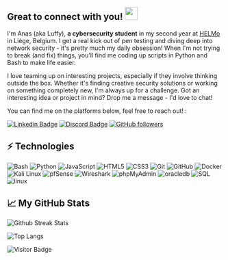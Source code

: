 ## Great to connect with you! <img src="https://raw.githubusercontent.com/aemmadi/aemmadi/master/wave.gif" width="30">

I'm Anas (aka Luffy), **a cybersecurity student** in my second year at [HELMo](https://www.helmo.be/fr) in Liège, Belgium. I get a real kick out of pen testing and diving deep into network security - it's pretty much my daily obsession! When I'm not trying to break (and fix) things, you'll find me coding up scripts in Python and Bash to make life easier.

I love teaming up on interesting projects, especially if they involve thinking outside the box. Whether it's finding creative security solutions or working on something completely new, I'm always up for a challenge.
Got an interesting idea or project in mind? Drop me a message - I'd love to chat!
 
You can find me on the platforms below, feel free to reach out! : 


[![Linkedin Badge](https://img.shields.io/badge/-AnasE-blue?style=flat-square&logo=Linkedin&logoColor=white&link=https://www.linkedin.com/in/anaself/)](https://www.linkedin.com/in/anaself/)
[![Discord Badge](https://img.shields.io/badge/-cybrm4v3rick-blue?style=flat-square&logo=discord&logoColor=white&link=https://discordapp.com/users/cybrm4v3rick)](https://discordapp.com/users/cybrm4v3rick)
[![GitHub followers](https://img.shields.io/github/followers/Luffy0xCyber?label=Follow&style=social)]()



## ⚡ Technologies

![Bash](https://img.shields.io/badge/-Bash-black?style=flat-square&logo=gnu-bash)
![Python](https://img.shields.io/badge/-Python-black?style=flat-square&logo=Python)
![JavaScript](https://img.shields.io/badge/-JavaScript-black?style=flat-square&logo=javascript)
![HTML5](https://img.shields.io/badge/-HTML5-E34F26?style=flat-square&logo=html5&logoColor=white)
![CSS3](https://img.shields.io/badge/-CSS3-1572B6?style=flat-square&logo=css3)
![Git](https://img.shields.io/badge/-Git-black?style=flat-square&logo=git)
![GitHub](https://img.shields.io/badge/-GitHub-181717?style=flat-square&logo=github)
![Docker](https://img.shields.io/badge/-Docker-black?style=flat-square&logo=docker)
![Kali Linux](https://img.shields.io/badge/-Kali_Linux-black?style=flat-square&logo=kalilinux)
![pfSense](https://img.shields.io/badge/-pfSense-black?style=flat-square&logo=pfSense)
![Wireshark](https://img.shields.io/badge/-Wireshark-black?style=flat-square&logo=Wireshark)
![phpMyAdmin](https://img.shields.io/badge/-phpMyAdmin-black?style=flat-square&logo=phpMyAdmin)
![oracledb](https://img.shields.io/badge/-Oracle-black?style=flat-square&logo=oracle)
![SQL](https://img.shields.io/badge/-SQL-black?style=flat-square&logo=sql)
![linux](https://img.shields.io/badge/-Linux-black?style=flat-square&logo=linux)


## 📈 My GitHub Stats

![Github Streak Stats](https://github-readme-streak-stats.herokuapp.com/?user=Luffy0xCyber)

![Top Langs](https://github-readme-stats.vercel.app/api/top-langs/?username=Luffy0xCyber&hide=TeX&layout=compact)



![Visitor Badge](https://visitor-badge.laobi.icu/badge?page_id=Luffy0xCyber.Luffy0xCyber)